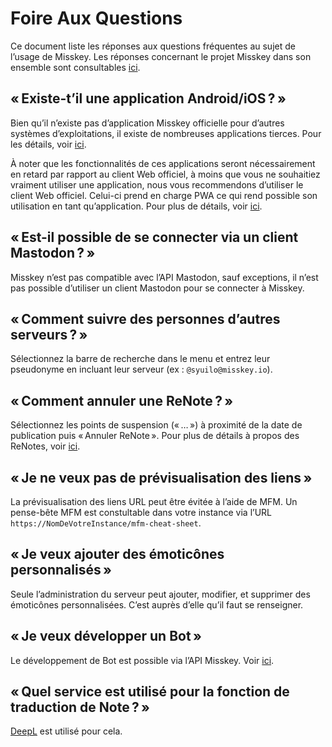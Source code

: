 # Foire Aux Questions

Ce document liste les réponses aux questions fréquentes au sujet de l’usage de Misskey. Les réponses concernant le projet Misskey dans son ensemble sont consultables [ici](../misskey#frequently-asked-questions).

## « Existe-t’il une application Android/iOS ? »

Bien qu’il n’existe pas d’application Misskey officielle pour d’autres systèmes d’exploitations, il existe de nombreuses applications tierces. Pour les détails, voir [ici](./apps).

À noter que les fonctionnalités de ces applications seront nécessairement en retard par rapport au client Web officiel, à moins que vous ne souhaitiez vraiment utiliser une application, nous vous recommendons d’utiliser le client Web officiel. Celui-ci prend en charge PWA ce qui rend possible son utilisation en tant qu’application. Pour plus de détails, voir [ici](todo).

## « Est-il possible de se connecter via un client Mastodon ? »

Misskey n’est pas compatible avec l’API Mastodon, sauf exceptions, il n’est pas possible d’utiliser un client Mastodon pour se connecter à Misskey.

## « Comment suivre des personnes d’autres serveurs ? »

Sélectionnez la barre de recherche dans le menu et entrez leur pseudonyme en incluant leur serveur (ex : `@syuilo@misskey.io`).

## « Comment annuler une ReNote ? »

Sélectionnez les points de suspension (« … ») à proximité de la date de publication puis « Annuler ReNote ». Pour plus de détails à propos des ReNotes, voir [ici](../features/note#renote).

## « Je ne veux pas de prévisualisation des liens »

La prévisualisation des liens URL peut être évitée à l’aide de MFM. Un pense-bête MFM est constultable dans votre instance via l’URL `https://NomDeVotreInstance/mfm-cheat-sheet`.

## « Je veux ajouter des émoticônes personnalisés »

Seule l’administration du serveur peut ajouter, modifier, et supprimer des émoticônes personnalisées. C’est auprès d’elle qu’il faut se renseigner.

## « Je veux développer un Bot »

Le développement de Bot est possible via l’API Misskey. Voir [ici](../docs/api).

## « Quel service est utilisé pour la fonction de traduction de Note ? »

[DeepL](https://www.deepl.com/) est utilisé pour cela.
